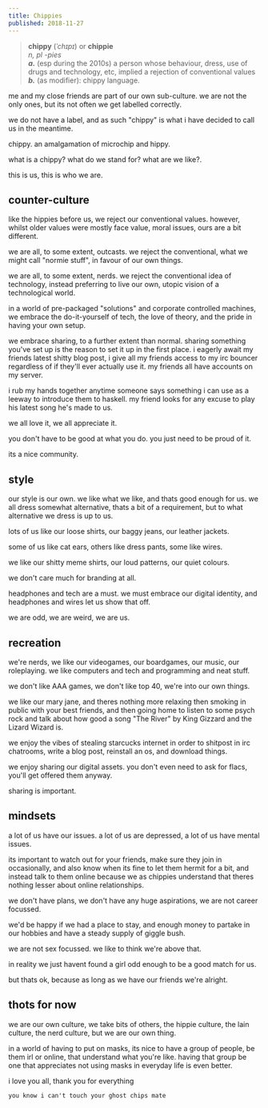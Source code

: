 ```yaml
---
title: Chippies
published: 2018-11-27
---
```


> **chippy** (*ˈchɪpɪ*) or **chippie**  
*n, pl -pies*  
***a.*** (esp during the 2010s) a person whose behaviour, dress, use of drugs and technology, etc, implied a rejection of conventional values  
***b.*** (as modifier): chippy language.  

me and my close friends are part of our own sub-culture. we are not the only ones, but its not often we get labelled correctly.

we do not have a label, and as such "chippy" is what i have decided to call us in the meantime.

chippy. an amalgamation of microchip and hippy.

what is a chippy? what do we stand for? what are we like?.

this is us, this is who we are.

## counter-culture

like the hippies before us, we reject our conventional values. however, whilst older values were mostly face value, moral issues, ours are a bit different.

we are all, to some extent, outcasts. we reject the conventional, what we might call "normie stuff", in favour of our own things.

we are all, to some extent, nerds. we reject the conventional idea of technology, instead preferring to live our own, utopic vision of a technological world.

in a world of pre-packaged "solutions" and corporate controlled machines, we embrace the do-it-yourself of tech, the love of theory, and the pride in having your own setup.

we embrace sharing, to a further extent than normal. sharing something you've set up is the reason to set it up in the first place. i eagerly await my friends latest shitty blog post, i give all my friends access to my irc bouncer regardless of if they'll ever actually use it. my friends all have accounts on my server.

i rub my hands together anytime someone says something i can use as a leeway to introduce them to haskell. my friend looks for any excuse to play his latest song he's made to us.

we all love it, we all appreciate it.

you don't have to be good at what you do. you just need to be proud of it.

its a nice community.

## style

our style is our own. we like what we like, and thats good enough for us. we all dress somewhat alternative, thats a bit of a requirement, but to what alternative we dress is up to us.

lots of us like our loose shirts, our baggy jeans, our leather jackets.

some of us like cat ears, others like dress pants, some like wires.

we like our shitty meme shirts, our loud patterns, our quiet colours.

we don't care much for branding at all.

headphones and tech are a must. we must embrace our digital identity, and headphones and wires let us show that off.

we are odd, we are weird, we are us.

## recreation

we're nerds, we like our videogames, our boardgames, our music, our roleplaying. we like computers and tech and programming and neat stuff.

we don't like AAA games, we don't like top 40, we're into our own things.

we like our mary jane, and theres nothing more relaxing then smoking in public with your best friends, and then going home to listen to some psych rock and talk about how good a song "The River" by King Gizzard and the Lizard Wizard is.

we enjoy the vibes of stealing starcucks internet in order to shitpost in irc chatrooms, write a blog post, reinstall an os, and download things.

we enjoy sharing our digital assets. you don't even need to ask for flacs, you'll get offered them anyway.

sharing is important.

## mindsets

a lot of us have our issues. a lot of us are depressed, a lot of us have mental issues.

its important to watch out for your friends, make sure they join in occasionally, and also know when its fine to let them hermit for a bit, and instead talk to them online because we as chippies understand that theres nothing lesser about online relationships.

we don't have plans, we don't have any huge aspirations, we are not career focussed.

we'd be happy if we had a place to stay, and enough money to partake in our hobbies and have a steady supply of giggle bush.

we are not sex focussed. we like to think we're above that.

in reality we just havent found a girl odd enough to be a good match for us.

but thats ok, because as long as we have our friends we're alright.

## thots for now

we are our own culture, we take bits of others, the hippie culture, the lain culture, the nerd culture, but we are our own thing.

in a world of having to put on masks, its nice to have a group of people, be them irl or online, that understand what you're like. having that group be one that appreciates not using masks in everyday life is even better.

i love you all, thank you for everything

`you know i can't touch your ghost chips mate`
